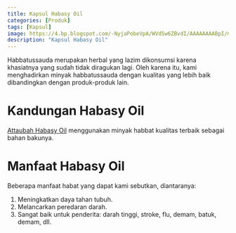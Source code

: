 ```yaml
---
title: Kapsul Habasy Oil
categories: [Produk]
tags: [Kapsul]
image: https://4.bp.blogspot.com/-NyjaPobeVpA/WVd5w6ZBvdI/AAAAAAAABpI/mNYFEB_GKUgY5404G5pl6Zza9MceFKGNwCKgBGAs/s1600/attaubah-habbasy.png
description: "Kapsul Habasy Oil"
---
```


<div class="paraph">Habbatussauda merupakan herbal yang lazim dikonsumsi karena khasiatnya yang sudah tidak diragukan lagi. Oleh karena itu, kami menghadirkan minyak habbatussauda dengan kualitas yang lebih baik dibandingkan dengan produk-produk lain.</div>

<h1>Kandungan Habasy Oil</h1>

<div class="paraph"><a  class="mhoapp purple" href="{{ site.baseurl }}/posts/kapsul-habasy-oil-vnc" title="Attaubah Habasy Oil">Attaubah Habasy Oil</a> menggunakan minyak habbat kualitas terbaik sebagai bahan bakunya.</div>

<h1>Manfaat Habasy Oil</h1>

<div class="paraph">Beberapa manfaat habat yang dapat kami sebutkan, diantaranya:</div>

<ol>
    <li>Meningkatkan daya tahan tubuh.</li>
    <li>Melancarkan peredaran darah.</li>
    <li>Sangat baik untuk penderita: darah tinggi, stroke, flu, demam, batuk, demam, dll.</li>
</ol>